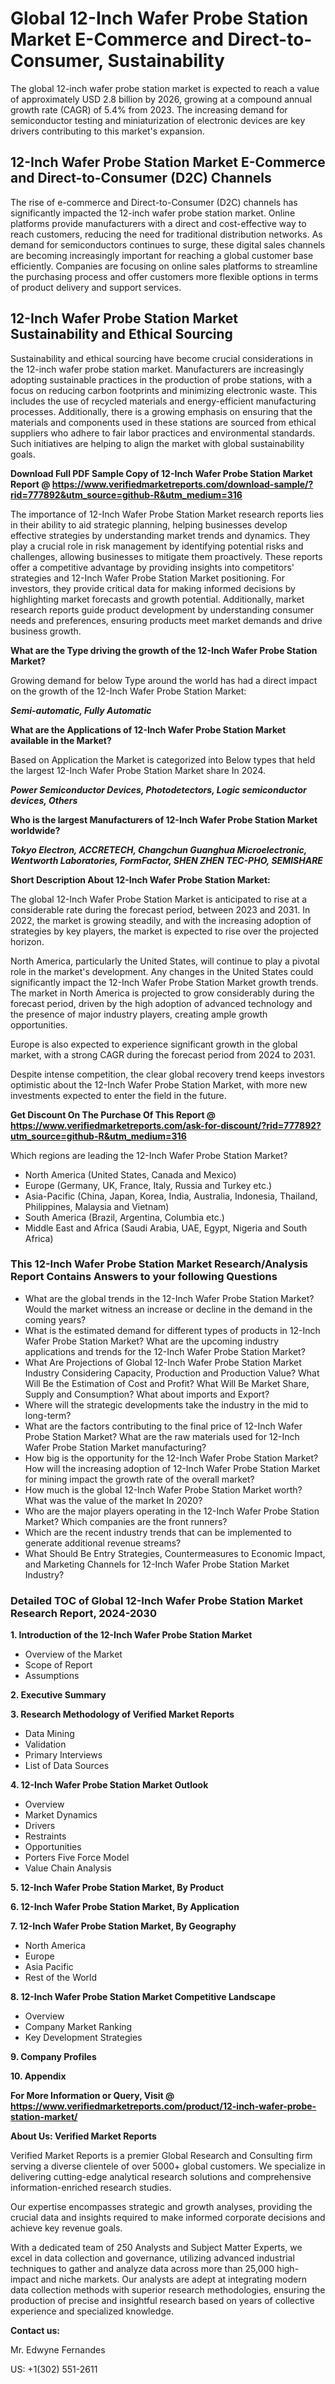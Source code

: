 <h1>Global 12-Inch Wafer Probe Station Market E-Commerce and Direct-to-Consumer, Sustainability</h1><p class=""><p>The global 12-inch wafer probe station market is expected to reach a value of approximately USD 2.8 billion by 2026, growing at a compound annual growth rate (CAGR) of 5.4% from 2023. The increasing demand for semiconductor testing and miniaturization of electronic devices are key drivers contributing to this market's expansion.</p><h2>12-Inch Wafer Probe Station Market E-Commerce and Direct-to-Consumer (D2C) Channels</h2><p>The rise of e-commerce and Direct-to-Consumer (D2C) channels has significantly impacted the 12-inch wafer probe station market. Online platforms provide manufacturers with a direct and cost-effective way to reach customers, reducing the need for traditional distribution networks. As demand for semiconductors continues to surge, these digital sales channels are becoming increasingly important for reaching a global customer base efficiently. Companies are focusing on online sales platforms to streamline the purchasing process and offer customers more flexible options in terms of product delivery and support services.</p><h2>12-Inch Wafer Probe Station Market Sustainability and Ethical Sourcing</h2><p>Sustainability and ethical sourcing have become crucial considerations in the 12-inch wafer probe station market. Manufacturers are increasingly adopting sustainable practices in the production of probe stations, with a focus on reducing carbon footprints and minimizing electronic waste. This includes the use of recycled materials and energy-efficient manufacturing processes. Additionally, there is a growing emphasis on ensuring that the materials and components used in these stations are sourced from ethical suppliers who adhere to fair labor practices and environmental standards. Such initiatives are helping to align the market with global sustainability goals.</p></p><p class=""><strong>Download Full PDF Sample Copy of 12-Inch Wafer Probe Station Market Report @ <a href="https://www.verifiedmarketreports.com/download-sample/?rid=777892&utm_source=github-R&utm_medium=316" target="_blank">https://www.verifiedmarketreports.com/download-sample/?rid=777892&utm_source=github-R&utm_medium=316</a></strong></p><p>The importance of&nbsp;12-Inch Wafer Probe Station Market research reports lies in their ability to aid strategic planning, helping businesses develop effective strategies by understanding market trends and dynamics. They play a crucial role in risk management by identifying potential risks and challenges, allowing businesses to mitigate them proactively. These reports offer a competitive advantage by providing insights into competitors' strategies and 12-Inch Wafer Probe Station Market positioning. For investors, they provide critical data for making informed decisions by highlighting market forecasts and growth potential. Additionally, market research reports guide product development by understanding consumer needs and preferences, ensuring products meet market demands and drive business growth.</p><p><strong>What are the&nbsp;Type driving the growth of the 12-Inch Wafer Probe Station Market?</strong></p><p id="" class="">Growing demand for below Type around the world has had a direct impact on the growth of the 12-Inch Wafer Probe Station Market:</p><p class=""><em><strong>Semi-automatic, Fully Automatic</strong></em></p><p class=""><strong>What are the&nbsp;Applications&nbsp;of 12-Inch Wafer Probe Station Market available in the Market?</strong></p><p id="" class="">Based on Application the Market is categorized into Below types that held the largest 12-Inch Wafer Probe Station Market share In 2024.</p><p class=""><em><strong>Power Semiconductor Devices, Photodetectors, Logic semiconductor devices, Others</strong></em></p><p class=""><strong>Who is the largest Manufacturers of 12-Inch Wafer Probe Station Market worldwide?</strong></p><p><em><strong>Tokyo Electron, ACCRETECH, Changchun Guanghua Microelectronic, Wentworth Laboratories, FormFactor, SHEN ZHEN TEC-PHO, SEMISHARE</strong></em></p><p id="" class=""><strong>Short Description About 12-Inch Wafer Probe Station Market:</strong></p><p>The global 12-Inch Wafer Probe Station Market is anticipated to rise at a considerable rate during the forecast period, between 2023 and 2031. In 2022, the market is growing steadily, and with the increasing adoption of strategies by key players, the market is expected to rise over the projected horizon.</p><p>North America, particularly the United States, will continue to play a pivotal role in the market's development. Any changes in the United States could significantly impact the 12-Inch Wafer Probe Station Market growth trends. The market in North America is projected to grow considerably during the forecast period, driven by the high adoption of advanced technology and the presence of major industry players, creating ample growth opportunities.</p><p>Europe is also expected to experience significant growth in the global market, with a strong CAGR during the forecast period from 2024 to 2031.</p><p>Despite intense competition, the clear global recovery trend keeps investors optimistic about the 12-Inch Wafer Probe Station Market, with more new investments expected to enter the field in the future.</p><p id="" class=""><strong>Get Discount On The Purchase Of This Report @ <a href="https://www.verifiedmarketreports.com/ask-for-discount/?rid=777892?utm_source=github-R&utm_medium=316" target="_blank">https://www.verifiedmarketreports.com/ask-for-discount/?rid=777892?utm_source=github-R&utm_medium=316</a></strong></p><p class="">Which regions are leading the 12-Inch Wafer Probe Station Market?</p><ul><li>North America (United States, Canada and Mexico)</li><li>Europe (Germany, UK, France, Italy, Russia and Turkey etc.)</li><li>Asia-Pacific (China, Japan, Korea, India, Australia, Indonesia, Thailand, Philippines, Malaysia and Vietnam)</li><li>South America (Brazil, Argentina, Columbia etc.)</li><li>Middle East and Africa (Saudi Arabia, UAE, Egypt, Nigeria and South Africa)</li></ul><h3 id="" class="">This 12-Inch Wafer Probe Station Market Research/Analysis Report Contains Answers to your following Questions</h3><ul><li>What are the global trends in the 12-Inch Wafer Probe Station Market? Would the market witness an increase or decline in the demand in the coming years?</li><li>What is the estimated demand for different types of products in 12-Inch Wafer Probe Station Market? What are the upcoming industry applications and trends for the 12-Inch Wafer Probe Station Market?</li><li>What Are Projections of Global 12-Inch Wafer Probe Station Market Industry Considering Capacity, Production and Production Value? What Will Be the Estimation of Cost and Profit? What Will Be Market Share, Supply and Consumption? What about imports and Export?</li><li>Where will the strategic developments take the industry in the mid to long-term?</li><li>What are the factors contributing to the final price of 12-Inch Wafer Probe Station Market? What are the raw materials used for 12-Inch Wafer Probe Station Market manufacturing?</li><li>How big is the opportunity for the 12-Inch Wafer Probe Station Market? How will the increasing adoption of 12-Inch Wafer Probe Station Market for mining impact the growth rate of the overall market?</li><li>How much is the global 12-Inch Wafer Probe Station Market worth? What was the value of the market In 2020?</li><li>Who are the major players operating in the 12-Inch Wafer Probe Station Market? Which companies are the front runners?</li><li>Which are the recent industry trends that can be implemented to generate additional revenue streams?</li><li>What Should Be Entry Strategies, Countermeasures to Economic Impact, and Marketing Channels for 12-Inch Wafer Probe Station Market Industry?</li></ul><h3 id="" class="">Detailed TOC of Global 12-Inch Wafer Probe Station Market Research Report, 2024-2030</h3><p id="" class=""><strong>1. Introduction of the 12-Inch Wafer Probe Station Market</strong></p><ul><li>Overview of the Market</li><li>Scope of Report</li><li>Assumptions</li></ul><p id="" class=""><strong>2. Executive Summary</strong></p><p id="" class=""><strong>3. Research Methodology of Verified Market Reports</strong></p><ul><li>Data Mining</li><li>Validation</li><li>Primary Interviews</li><li>List of Data Sources</li></ul><p id="" class=""><strong>4. 12-Inch Wafer Probe Station Market Outlook</strong></p><ul><li>Overview</li><li>Market Dynamics</li><li>Drivers</li><li>Restraints</li><li>Opportunities</li><li>Porters Five Force Model</li><li>Value Chain Analysis</li></ul><p id="" class=""><strong>5. 12-Inch Wafer Probe Station Market, By Product</strong></p><p id="" class=""><strong>6. 12-Inch Wafer Probe Station Market, By Application</strong></p><p id="" class=""><strong>7. 12-Inch Wafer Probe Station Market, By Geography</strong></p><ul><li>North America</li><li>Europe</li><li>Asia Pacific</li><li>Rest of the World</li></ul><p id="" class=""><strong>8. 12-Inch Wafer Probe Station Market Competitive Landscape</strong></p><ul><li>Overview</li><li>Company Market Ranking</li><li>Key Development Strategies</li></ul><p id="" class=""><strong>9. Company Profiles</strong></p><p id="" class=""><strong>10. Appendix</strong></p><p id="" class=""><strong>For More Information or Query, Visit @ <a href="https://www.verifiedmarketreports.com/product/12-inch-wafer-probe-station-market/" target="_blank">https://www.verifiedmarketreports.com/product/12-inch-wafer-probe-station-market/</a></strong></p><p id="" class=""><strong>About Us: Verified Market Reports</strong></p><p id="" class="">Verified Market Reports is a premier Global Research and Consulting firm serving a diverse clientele of over 5000+ global customers. We specialize in delivering cutting-edge analytical research solutions and comprehensive information-enriched research studies.</p><p id="" class="">Our expertise encompasses strategic and growth analyses, providing the crucial data and insights required to make informed corporate decisions and achieve key revenue goals.</p><p id="" class="">With a dedicated team of 250 Analysts and Subject Matter Experts, we excel in data collection and governance, utilizing advanced industrial techniques to gather and analyze data across more than 25,000 high-impact and niche markets. Our analysts are adept at integrating modern data collection methods with superior research methodologies, ensuring the production of precise and insightful research based on years of collective experience and specialized knowledge.</p><p id="" class=""><strong>Contact us:</strong></p><p id="" class="">Mr. Edwyne Fernandes</p><p id="" class="">US: +1(302) 551-2611</p>